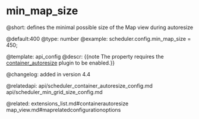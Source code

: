 min_map_size
=============


@short:
	defines the minimal possible size of the Map view during autoresize

@default:400
@type: number
@example:
scheduler.config.min_map_size = 450;

@template:	api_config
@descr:
{{note The property requires the [container_autoresize](extensions_list.md#containerautoresize) plugin to be enabled.}} 

@changelog:
added in version 4.4


@relatedapi:
api/scheduler_container_autoresize_config.md
api/scheduler_min_grid_size_config.md

@related:
extensions_list.md#containerautoresize
map_view.md#maprelatedconfigurationoptions